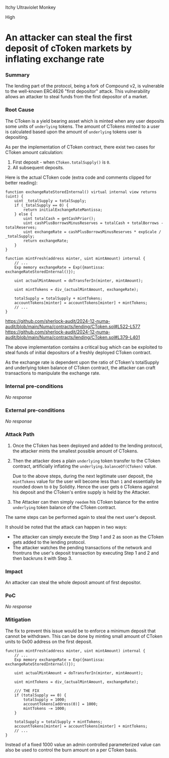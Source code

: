 Itchy Ultraviolet Monkey

High

# An attacker can steal the first deposit of cToken markets by inflating exchange rate

### Summary

The lending part of the protocol, being a fork of Compound v2, is vulnerable to the well-known ERC4626 "first depositor" attack. This vulnerability allows an attacker to steal funds from the first depositor of a market.

### Root Cause

The CToken is a yield bearing asset which is minted when any user deposits some units of
`underlying` tokens. The amount of CTokens minted to a user is calculated based upon
the amount of `underlying` tokens user is depositing.

As per the implementation of CToken contract, there exist two cases for CToken amount calculation:

1. First deposit - when `CToken.totalSupply()` is `0`.
2. All subsequent deposits.

Here is the actual CToken code (extra code and comments clipped for better reading):

```solidity
function exchangeRateStoredInternal() virtual internal view returns (uint) {
    uint _totalSupply = totalSupply;
    if (_totalSupply == 0) {
        return initialExchangeRateMantissa;
    } else {
        uint totalCash = getCashPrior();
        uint cashPlusBorrowsMinusReserves = totalCash + totalBorrows - totalReserves;
        uint exchangeRate = cashPlusBorrowsMinusReserves * expScale / _totalSupply;
        return exchangeRate;
    }
}

function mintFresh(address minter, uint mintAmount) internal {
    // ...
    Exp memory exchangeRate = Exp({mantissa: exchangeRateStoredInternal()});

    uint actualMintAmount = doTransferIn(minter, mintAmount);

    uint mintTokens = div_(actualMintAmount, exchangeRate);

    totalSupply = totalSupply + mintTokens;
    accountTokens[minter] = accountTokens[minter] + mintTokens;
    // ...
}
```
https://github.com/sherlock-audit/2024-12-numa-audit/blob/main/Numa/contracts/lending/CToken.sol#L522-L577
https://github.com/sherlock-audit/2024-12-numa-audit/blob/main/Numa/contracts/lending/CToken.sol#L379-L401

The above implementation contains a critical bug which can be exploited to steal funds of
initial depositors of a freshly deployed CToken contract.

As the exchange rate is dependent upon the ratio of CToken's totalSupply and underlying token
balance of CToken contract, the attacker can craft transactions to manipulate the exchange rate.


### Internal pre-conditions

_No response_

### External pre-conditions

_No response_

### Attack Path

1. Once the CToken has been deployed and added to the lending protocol, the attacker mints the 
smallest possible amount of CTokens.

2. Then the attacker does a plain `underlying` token transfer to the CToken contract, artificially inflating the `underlying.balanceOf(CToken)` value.

    Due to the above steps, during the next legitimate user deposit, the `mintTokens` value for
the user will become less than `1` and essentially be rounded down to `0` by Solidity.
Hence the user gets `0` CTokens against his deposit and the CToken's entire supply is held by the Attacker.

3. The Attacker can then simply `reedem` his CToken balance for the entire `underlying` token balance of the
CToken contract.

The same steps can be performed again to steal the next user's deposit.

It should be noted that the attack can happen in two ways:

- The attacker can simply execute the Step 1 and 2 as soon as the CToken gets added to the lending protocol.
- The attacker watches the pending transactions of the network and frontruns the user's deposit transaction by executing Step 1 and 2 and then backruns it with Step 3. 

### Impact

An attacker can steal the whole deposit amount of first depositor.

### PoC

_No response_

### Mitigation

The fix to prevent this issue would be to enforce a minimum deposit that cannot be withdrawn. This can be done by minting small amount of CToken units to 0x00 address on the first deposit.

```solidity
function mintFresh(address minter, uint mintAmount) internal {
    // ...
    Exp memory exchangeRate = Exp({mantissa: exchangeRateStoredInternal()});

    uint actualMintAmount = doTransferIn(minter, mintAmount);

    uint mintTokens = div_(actualMintAmount, exchangeRate);

    /// THE FIX
    if (totalSupply == 0) {
        totalSupply = 1000;
        accountTokens[address(0)] = 1000;
        mintTokens -= 1000;
    }

    totalSupply = totalSupply + mintTokens;
    accountTokens[minter] = accountTokens[minter] + mintTokens;
    // ...
}
```
Instead of a fixed 1000 value an admin controlled parameterized value can also be used to control the burn amount on a per CToken basis.